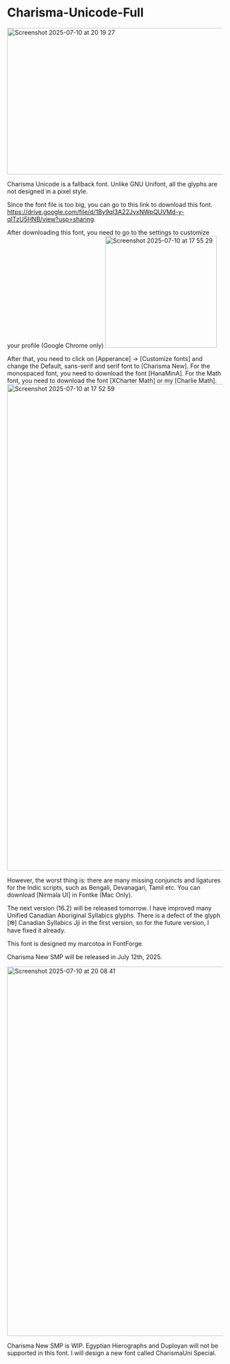 # Charisma-Unicode-Full
<img width="669" height="342" alt="Screenshot 2025-07-10 at 20 19 27" src="https://github.com/user-attachments/assets/23c610a9-05cf-4483-99e1-649aa8de5ea2" />

Charisma Unicode is a fallback font. Unlike GNU Unifont, all the glyphs are not designed in a pixel style.

Since the font file is too big, you can go to this link to download this font.
https://drive.google.com/file/d/1By9ql3A22JvxNWpQUVMd-y-qITzU5HNB/view?usp=sharing.

After downloading this font, you need to go to the settings to customize your profile (Google Chrome only) 
<img width="261" alt="Screenshot 2025-07-10 at 17 55 29" src="https://github.com/user-attachments/assets/d9bed93b-fdff-48e8-a0ca-2275906fe5e6" />


After that, you need to click on [Apperance] -> [Customize fonts] and change the Default, sans-serif and serif font to [Charisma New]. For the monospaced font, you need to download the font [HanaMinA]. For the Math font, you need to download the font [XCharter Math] or my [Charlie Math]. <img width="1136" alt="Screenshot 2025-07-10 at 17 52 59" src="https://github.com/user-attachments/assets/bd47718f-74b2-427d-b743-6bb353840f36" />

However, the worst thing is: there are many missing conjuncts and ligatures for the Indic scripts, such as Bengali, Devanagari, Tamil etc. You can download [Nirmala UI] in Fontke (Mac Only).

The next version (16.2) will be released tomorrow. I have improved many Unified Canadian Aboriginal Syllabics glyphs. There is a defect of the glyph [ᘠ] Canadian Syllabics Jji in the first version, so for the future version, I have fixed it already.

This font is designed my marcotoa in FontForge.

Charisma New SMP will be released in July 12th, 2025.

<img width="1439" height="863" alt="Screenshot 2025-07-10 at 20 08 41" src="https://github.com/user-attachments/assets/c5bb47cc-240a-43ed-8a64-57f689cb5ba2" />

Charisma New SMP is WIP. Egyptian Hierographs and Duployan will not be supported in this font. I will design a new font called CharismaUni Special.
